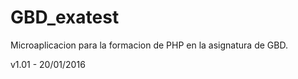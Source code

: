 # GBD_exatest
Microaplicacion para la formacion de PHP en la asignatura de GBD.


v1.01 - 20/01/2016

